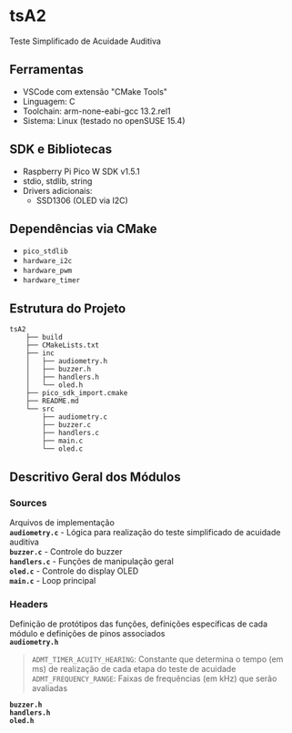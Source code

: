 # tsA2
Teste Simplificado de Acuidade Auditiva



## Ferramentas
  * VSCode com extensão "CMake Tools"
  * Linguagem: C
  * Toolchain: arm-none-eabi-gcc 13.2.rel1
  * Sistema: Linux (testado no openSUSE 15.4)



## SDK e Bibliotecas
  * Raspberry Pi Pico W SDK v1.5.1
  * stdio, stdlib, string
  * Drivers adicionais:
    * SSD1306 (OLED via I2C)



## Dependências via CMake
  * `pico_stdlib`
  * `hardware_i2c`
  * `hardware_pwm`
  * `hardware_timer`



## Estrutura do Projeto
```
tsA2
    ├── build
    ├── CMakeLists.txt
    ├── inc
    │   ├── audiometry.h
    │   ├── buzzer.h
    │   ├── handlers.h
    │   └── oled.h
    ├── pico_sdk_import.cmake
    ├── README.md
    └── src
        ├── audiometry.c
        ├── buzzer.c
        ├── handlers.c
        ├── main.c
        └── oled.c
```



## Descritivo Geral dos Módulos
### Sources
Arquivos de implementação  
**`audiometry.c`** - Lógica para realização do teste simplificado de acuidade auditiva  
**`buzzer.c`** - Controle do buzzer  
**`handlers.c`** - Funções de manipulação geral  
**`oled.c`** - Controle do display OLED  
**`main.c`** - Loop principal  
### Headers
Definição de protótipos das funções, definições específicas de cada módulo e definições de pinos associados  
**`audiometry.h`**  
> `ADMT_TIMER_ACUITY_HEARING`: Constante que determina o tempo (em ms) de realização de cada etapa do teste de acuidade
> `ADMT_FREQUENCY_RANGE`: Faixas de frequências (em kHz) que serão avaliadas

**`buzzer.h`**  
**`handlers.h`**  
**`oled.h`**  
